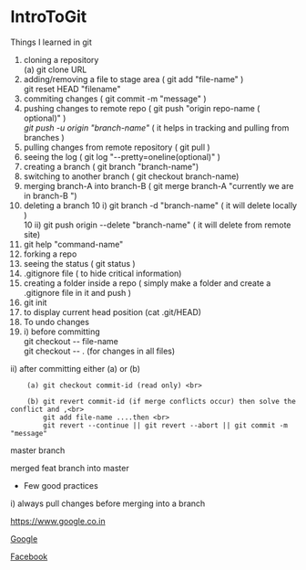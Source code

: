 # IntroToGit

<p>Things I learned in git </p>

1. cloning a repository   
		(a) git clone URL
2. adding/removing a file to stage area ( git add "file-name" )
   <br>git reset HEAD "filename"
3. commiting changes ( git commit -m "message" ) 
4. pushing changes to remote repo ( git push "origin repo-name ( optional)" )
	<br>*git push -u origin "branch-name"* ( it helps in tracking and pulling from branches )
5. pulling changes from remote repository ( git pull )
6. seeing the log ( git log "--pretty=oneline(optional)" )
7. creating a branch ( git branch "branch-name") 
8. switching to another branch ( git checkout branch-name)
9. merging branch-A into branch-B ( git merge branch-A "currently we are in branch-B ")
10. deleting a branch 
	10 i) git branch -d "branch-name" ( it will delete locally ) <br>
	10 ii) git push origin --delete "branch-name" ( it will delete from remote site)
11. git help "command-name"
12. forking a repo
13. seeing the status ( git status )
14. .gitignore file ( to hide critical information)
15. creating a folder inside a repo ( simply make a folder and create a .gitignore file in it and push )
16. git init 
17. to display current head position (cat .git/HEAD)
18. To undo changes
19. i) before committing <br>
		git checkout -- file-name <br>
		git checkout -- . (for changes in all files)
  
   ii) after committing either (a) or (b)<br>
   		
   		(a)	git checkout commit-id (read only) <br>
   		
   		(b)	git revert commit-id (if merge conflicts occur) then solve the conflict and ,<br>
   			git add file-name ....then <br>
   			git revert --continue || git revert --abort || git commit -m "message"
<p>master branch</p>

<p>merged feat branch into master</p>

* Few good practices

i) always pull changes before merging into a branch

https://www.google.co.in

[Google](https://www.google.com)

[Facebook](https://www.facebook.com/people/Prashant-Singh/100001252526853)
